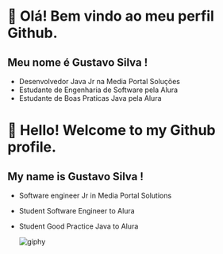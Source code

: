 # 👋 Olá! Bem vindo ao meu perfil Github.
## Meu nome é Gustavo Silva !
- Desenvolvedor Java Jr na Media Portal Soluções
- Estudante de Engenharia de Software pela Alura
- Estudante de Boas Praticas Java pela Alura 
  
# 👋 Hello! Welcome to my Github profile.
## My name is Gustavo Silva !
- Software engineer Jr in Media Portal Solutions
- Student Software Engineer to Alura
- Student Good Practice Java to Alura

  ![giphy](https://media.giphy.com/media/v1.Y2lkPTc5MGI3NjExNXQ2OHZrNXFmaWZrcHd6ZGpiano3OGUwaXQyd25zMGN4aGFtZ251diZlcD12MV9pbnRlcm5hbF9naWZfYnlfaWQmY3Q9Zw/HscDLzkO8EOTmgkhQP/giphy.gif)
<!--
**guh1994/guh1994** is a ✨ _special_ ✨ repository because its `README.md` (this file) appears on your GitHub profile.

Here are some ideas to get you started:

- 🔭 I’m currently working on ...
- 🌱 I’m currently learning ...
- 👯 I’m looking to collaborate on ...
- 🤔 I’m looking for help with ...
- 💬 Ask me about ...
- 📫 How to reach me: ...
- 😄 Pronouns: ...
- ⚡ Fun fact: ...
-->
